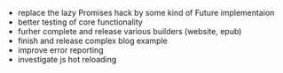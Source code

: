 * replace the lazy Promises hack by some kind of Future implementaion
* better testing of core functionality
* furher complete and release various builders (website, epub)
* finish and release complex blog example
* improve error reporting
* investigate js hot reloading